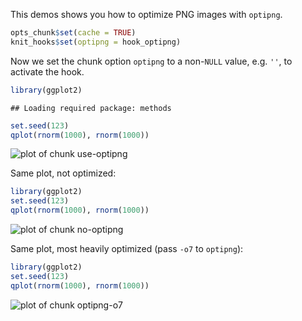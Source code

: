 This demos shows you how to optimize PNG images with `optipng`.


```r
opts_chunk$set(cache = TRUE)
knit_hooks$set(optipng = hook_optipng)
```


Now we set the chunk option `optipng` to a non-`NULL` value, e.g. `''`, to activate the hook.


```r
library(ggplot2)
```

```
## Loading required package: methods
```

```r
set.seed(123)
qplot(rnorm(1000), rnorm(1000))
```

![plot of chunk use-optipng](http://animation.r-forge.r-project.org/knitr-ex/figure/035-optipng-use-optipng.png) 


Same plot, not optimized:


```r
library(ggplot2)
set.seed(123)
qplot(rnorm(1000), rnorm(1000))
```

![plot of chunk no-optipng](http://animation.r-forge.r-project.org/knitr-ex/figure/035-optipng-no-optipng.png) 


Same plot, most heavily optimized (pass `-o7` to `optipng`):


```r
library(ggplot2)
set.seed(123)
qplot(rnorm(1000), rnorm(1000))
```

![plot of chunk optipng-o7](http://animation.r-forge.r-project.org/knitr-ex/figure/035-optipng-optipng-o7.png) 


